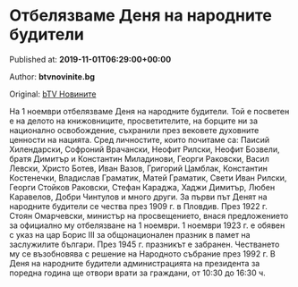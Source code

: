 
# Отбелязваме Деня на народните будители

Published at: **2019-11-01T06:29:00+00:00**

Author: **btvnovinite.bg**

Original: [bTV Новините](https://btvnovinite.bg/bulgaria/otbeljazvame-denja-na-narodnite-buditeli-1.html)

На 1 ноември отбелязваме Деня на народните будители.
Той е посветен е на делото на книжовниците, просветителите, на борците ни за национално освобождение, съхранили през вековете духовните ценности на нацията.
Сред личностите, които почитаме са: Паисий Хилендарски, Софроний Врачански, Неофит Рилски, Неофит Бозвели, братя Димитър и Константин Миладинови, Георги Раковски, Васил Левски, Христо Ботев, Иван Вазов, Григорий Цамблак, Константин Костенечки, Владислав Граматик, Матей Граматик, Свети Иван Рилски, Георги Стойков Раковски, Стефан Караджа, Хаджи Димитър, Любен Каравелов, Добри Чинтулов и много други.
За първи път Денят на народните будители се чества през 1909 г. в Пловдив. През 1922 г. Стоян Омарчевски, министър на просвещението, внася предложението за официално му отбелязване на 1 ноември.
1 ноември 1923 г. е обявен с указ на цар Борис III за общонационален празник в памет на заслужилите българи. През 1945 г. празникът е забранен.
Честването му се възобновява с решение на Народното събрание през 1992 г.
В Деня на народните будители администрацията на президента за поредна година ще отвори врати за граждани, от 10:30 до 16:30 ч. 
